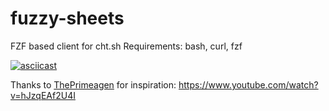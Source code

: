 # fuzzy-sheets
FZF based client for cht.sh
Requirements: bash, curl, fzf

[![asciicast](https://asciinema.org/a/Yl7G87EAtMQtpWxsXPJr8zqIe.svg)](https://asciinema.org/a/Yl7G87EAtMQtpWxsXPJr8zqIe)

Thanks to [ThePrimeagen](https://github.com/ThePrimeagen) for inspiration: https://www.youtube.com/watch?v=hJzqEAf2U4I
